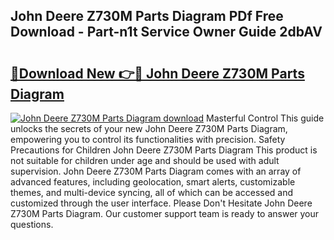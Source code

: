 ## John Deere Z730M Parts Diagram PDf Free Download - Part-n1t Service Owner Guide 2dbAV

# <h2><a href="http://dfoud3.blite.top/?on=John+Deere+Z730M+Parts+Diagram">🔗Download New 👉🔴 John Deere Z730M Parts Diagram</a></h2>

[![John Deere Z730M Parts Diagram download](https://i.imgur.com/lujVjoI.png)](http://dfoud3.blite.top/?on=John+Deere+Z730M+Parts+Diagram)
Masterful Control This guide unlocks the secrets of your new John Deere Z730M Parts Diagram, empowering you to control its functionalities with precision. Safety Precautions for Children John Deere Z730M Parts Diagram This product is not suitable for children under age and should be used with adult supervision. John Deere Z730M Parts Diagram comes with an array of advanced features, including geolocation, smart alerts, customizable themes, and multi-device syncing, all of which can be accessed and customized through the user interface. Please Don't Hesitate John Deere Z730M Parts Diagram. Our customer support team is ready to answer your questions.
